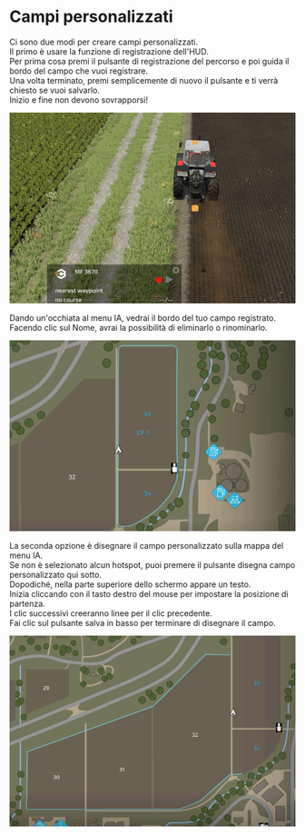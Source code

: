 # Campi personalizzati

  
Ci sono due modi per creare campi personalizzati.  
Il primo è usare la funzione di registrazione dell'HUD.  
Per prima cosa premi il pulsante di registrazione del percorso e poi guida il bordo del campo che vuoi registrare.  
Una volta terminato, premi semplicemente di nuovo il pulsante e ti verrà chiesto se vuoi salvarlo.  
Inizio e fine non devono sovrapporsi!  

![Image](../assets/images/recordcustomhelp_0_0_765_510.png)

  
Dando un'occhiata al menu IA, vedrai il bordo del tuo campo registrato.  
Facendo clic sul Nome, avrai la possibilità di eliminarlo o rinominarlo.  

![Image](../assets/images/donecustomhelp_0_0_765_510.png)

  
La seconda opzione è disegnare il campo personalizzato sulla mappa del menu IA.  
Se non è selezionato alcun hotspot, puoi premere il pulsante disegna campo personalizzato qui sotto.  
Dopodiché, nella parte superiore dello schermo appare un testo.  
Inizia cliccando con il tasto destro del mouse per impostare la posizione di partenza.  
I clic successivi creeranno linee per il clic precedente.  
Fai clic sul pulsante salva in basso per terminare di disegnare il campo.  

![Image](../assets/images/drawcustomhelp_0_0_765_510.png)

